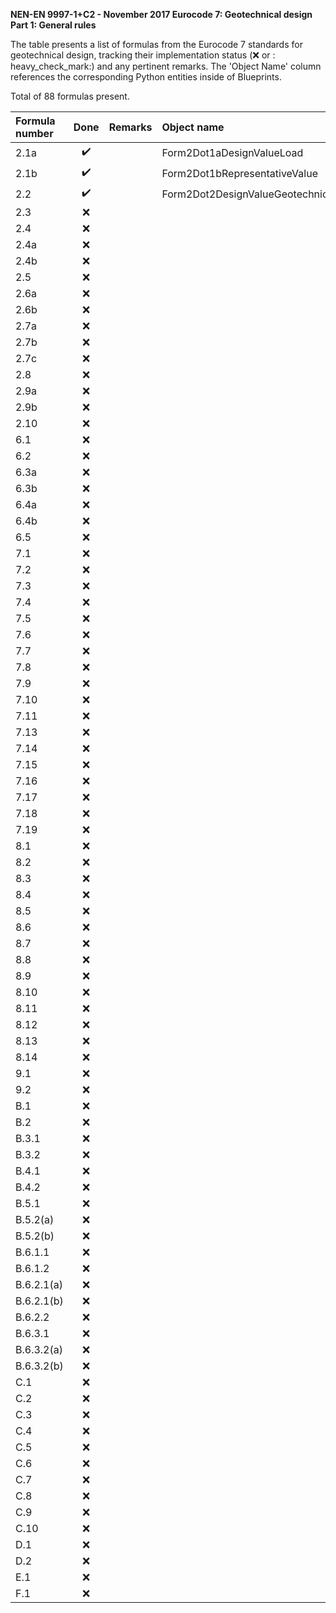 **NEN-EN 9997-1+C2 - November 2017
Eurocode 7: Geotechnical design
Part 1: General rules**

The table presents a list of formulas from the Eurocode 7 standards for geotechnical design, tracking their implementation status (:x: or :
heavy_check_mark:) and any pertinent remarks. The 'Object Name' column references the corresponding Python entities inside of Blueprints.

Total of 88 formulas present.

| Formula number |        Done        | Remarks | Object name                               |
| :------------- | :----------------: | :------ | :---------------------------------------- |
| 2.1a           | :heavy_check_mark: |         | Form2Dot1aDesignValueLoad                 |
| 2.1b           | :heavy_check_mark: |         | Form2Dot1bRepresentativeValue             |
| 2.2            | :heavy_check_mark: |         | Form2Dot2DesignValueGeotechnicalParameter |
| 2.3            |        :x:         |         |                                           |
| 2.4            |        :x:         |         |                                           |
| 2.4a           |        :x:         |         |                                           |
| 2.4b           |        :x:         |         |                                           |
| 2.5            |        :x:         |         |                                           |
| 2.6a           |        :x:         |         |                                           |
| 2.6b           |        :x:         |         |                                           |
| 2.7a           |        :x:         |         |                                           |
| 2.7b           |        :x:         |         |                                           |
| 2.7c           |        :x:         |         |                                           |
| 2.8            |        :x:         |         |                                           |
| 2.9a           |        :x:         |         |                                           |
| 2.9b           |        :x:         |         |                                           |
| 2.10           |        :x:         |         |                                           |
| 6.1            |        :x:         |         |                                           |
| 6.2            |        :x:         |         |                                           |
| 6.3a           |        :x:         |         |                                           |
| 6.3b           |        :x:         |         |                                           |
| 6.4a           |        :x:         |         |                                           |
| 6.4b           |        :x:         |         |                                           |
| 6.5            |        :x:         |         |                                           |
| 7.1            |        :x:         |         |                                           |
| 7.2            |        :x:         |         |                                           |
| 7.3            |        :x:         |         |                                           |
| 7.4            |        :x:         |         |                                           |
| 7.5            |        :x:         |         |                                           |
| 7.6            |        :x:         |         |                                           |
| 7.7            |        :x:         |         |                                           |
| 7.8            |        :x:         |         |                                           |
| 7.9            |        :x:         |         |                                           |
| 7.10           |        :x:         |         |                                           |
| 7.11           |        :x:         |         |                                           |
| 7.13           |        :x:         |         |                                           |
| 7.14           |        :x:         |         |                                           |
| 7.15           |        :x:         |         |                                           |
| 7.16           |        :x:         |         |                                           |
| 7.17           |        :x:         |         |                                           |
| 7.18           |        :x:         |         |                                           |
| 7.19           |        :x:         |         |                                           |
| 8.1            |        :x:         |         |                                           |
| 8.2            |        :x:         |         |                                           |
| 8.3            |        :x:         |         |                                           |
| 8.4            |        :x:         |         |                                           |
| 8.5            |        :x:         |         |                                           |
| 8.6            |        :x:         |         |                                           |
| 8.7            |        :x:         |         |                                           |
| 8.8            |        :x:         |         |                                           |
| 8.9            |        :x:         |         |                                           |
| 8.10           |        :x:         |         |                                           |
| 8.11           |        :x:         |         |                                           |
| 8.12           |        :x:         |         |                                           |
| 8.13           |        :x:         |         |                                           |
| 8.14           |        :x:         |         |                                           |
| 9.1            |        :x:         |         |                                           |
| 9.2            |        :x:         |         |                                           |
| B.1            |        :x:         |         |                                           |
| B.2            |        :x:         |         |                                           |
| B.3.1          |        :x:         |         |                                           |
| B.3.2          |        :x:         |         |                                           |
| B.4.1          |        :x:         |         |                                           |
| B.4.2          |        :x:         |         |                                           |
| B.5.1          |        :x:         |         |                                           |
| B.5.2(a)       |        :x:         |         |                                           |
| B.5.2(b)       |        :x:         |         |                                           |
| B.6.1.1        |        :x:         |         |                                           |
| B.6.1.2        |        :x:         |         |                                           |
| B.6.2.1(a)     |        :x:         |         |                                           |
| B.6.2.1(b)     |        :x:         |         |                                           |
| B.6.2.2        |        :x:         |         |                                           |
| B.6.3.1        |        :x:         |         |                                           |
| B.6.3.2(a)     |        :x:         |         |                                           |
| B.6.3.2(b)     |        :x:         |         |                                           |
| C.1            |        :x:         |         |                                           |
| C.2            |        :x:         |         |                                           |
| C.3            |        :x:         |         |                                           |
| C.4            |        :x:         |         |                                           |
| C.5            |        :x:         |         |                                           |
| C.6            |        :x:         |         |                                           |
| C.7            |        :x:         |         |                                           |
| C.8            |        :x:         |         |                                           |
| C.9            |        :x:         |         |                                           |
| C.10           |        :x:         |         |                                           |
| D.1            |        :x:         |         |                                           |
| D.2            |        :x:         |         |                                           |
| E.1            |        :x:         |         |                                           |
| F.1            |        :x:         |         |                                           |

